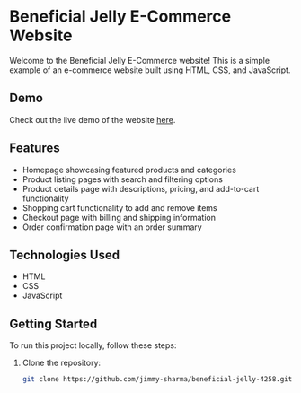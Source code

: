 # Beneficial Jelly E-Commerce Website

Welcome to the Beneficial Jelly E-Commerce website! This is a simple example of an e-commerce website built using HTML, CSS, and JavaScript.

## Demo

Check out the live demo of the website [here](https://jimmy-sharma.github.io/beneficial-jelly-4258/).

## Features

- Homepage showcasing featured products and categories
- Product listing pages with search and filtering options
- Product details page with descriptions, pricing, and add-to-cart functionality
- Shopping cart functionality to add and remove items
- Checkout page with billing and shipping information
- Order confirmation page with an order summary

## Technologies Used

- HTML
- CSS
- JavaScript

## Getting Started

To run this project locally, follow these steps:

1. Clone the repository:

   ```bash
   git clone https://github.com/jimmy-sharma/beneficial-jelly-4258.git

